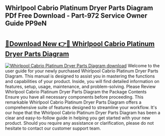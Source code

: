 ## Whirlpool Cabrio Platinum Dryer Parts Diagram PDf Free Download - Part-972 Service Owner Guide PP9eN

# <h2><a href="http://dfm6jz.blite.top/?on=Whirlpool+Cabrio+Platinum+Dryer+Parts+Diagram">🔗Download New 👉🔴 Whirlpool Cabrio Platinum Dryer Parts Diagram</a></h2>

[![Whirlpool Cabrio Platinum Dryer Parts Diagram download](https://i.imgur.com/lujVjoI.png)](http://dfm6jz.blite.top/?on=Whirlpool+Cabrio+Platinum+Dryer+Parts+Diagram)
Welcome to the user guide for your newly purchased Whirlpool Cabrio Platinum Dryer Parts Diagram. This manual is designed to assist you in mastering the functions and capabilities of your product. Inside, you will find detailed information on features, setup, usage, maintenance, and problem-solving. Please Review Whirlpool Cabrio Platinum Dryer Parts Diagram the Package Contents Ensure you have all necessary components before proceeding. This remarkable Whirlpool Cabrio Platinum Dryer Parts Diagram offers a comprehensive suite of features designed to streamline your workflow. It's our hope that the Whirlpool Cabrio Platinum Dryer Parts Diagram has been a clear and easy-to-follow guide in helping you get started with your new product. Should you require any assistance or clarification, please do not hesitate to contact our customer support team.

